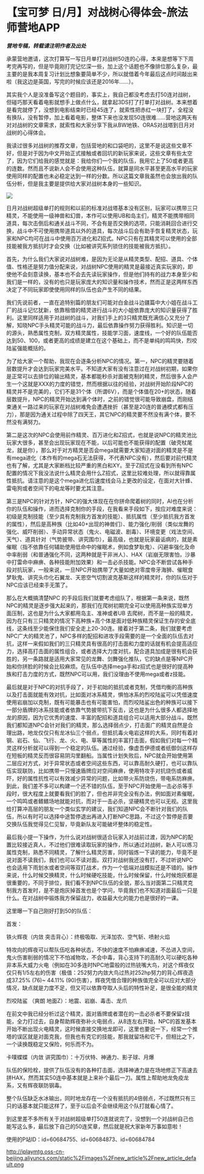 # 【宝可梦 日/月】对战树心得体会-旅法师营地APP
***营地专稿，转载请注明作者及出处***

承蒙营地邀请，这次打算写一写日月单打对战树50连的心得，本来是想等下下周考完再写的，但是毕竟刚打完记忆深一些，加上这个话题也不像排位那么复杂，最主要的是我本周复习计划比想象要简单不少，所以就借着今年最后这点时间敲出来啦（我这边是英国，写完的时候应该还是2016年……）。

其实我个人是没准备写这个题目的，事实上，我自己都没考虑去打50连对战树，但碰巧那天看着电影就想手上做点什么，就拿起3DS打了打单打对战树。本来想着是看完就停了，没想到电影结束时已经45连了，就索性把赤红一块打了，全程没有换队，没有暂停，加上看着电影，整体下来也没发现50连很难……营地这两天有对对战树的文章需求，就索性和大家分享下我从BW地铁、ORAS对战塔到日月对战树的心得体会。

我读过很多对战树的推荐文章，包括营地的和口袋吧的，这里不是说这些文章不好，但是对于因为中文开始正式接触或者回坑的新玩家来说，这些文章有些太空了，因为它们给我的感觉就是：我给你们一个我的队伍，我用它上了50或者更高的连数。然而且不说新人会不会使用这种队伍，就算是同水平甚至更高水平的玩家使用同样的配置也未必稳定达到一样的分数。所以这篇文章我虽然也会放出我的队伍分析，但是我主要是提供给大家对战树本身的一些知识。

    

![](../images/233watermarkimage_Y29tbW9uL3dhdGVybWFyay5wbmc_eC1vc3MtcHJvY2Vzcz1pbWFnZS9yZXNpemUsUF8yMwt_70g_sex_20y_155032.jpg)

日月对战树超级单打的规则和以前的标准对战塔基本没有区别，玩家可以携带三只精灵，不能使用一级神兽和幻兽，本作可以使用UB和岛主们，精灵不能携带相同道具，每次击倒后和通关战斗不同，不会有是否交换的选项，只能消耗回合进行交换，战斗中不可使用携带道具以外的道具，每次战斗后会有助手恢复精灵状态，玩家和NPC均可在战斗中使用百万进化和Z招式。NPC只有在其精灵可以使用的全部技能被我方抵抗时才会交换（比如被讲究系列锁住的技能被我方抵抗）。

首先，为什么我们大家说对战树难，是因为无论是从精灵类型、配招、道具、个体值、性格还是努力值分配来说，对战树NPC使用的精灵是最接近真实玩家的，即使他不会刻意读换，基本也不会去先读玩家操作，但是他们持有的战力本身至少和我们是一样的，没有的也只是玩家庞大的知识量和操作技术，然而正是这两样东西决定了不同玩家即使使用同样的队伍也会产生不同的结果。

我们先说前者，一直在追特别篇的朋友们可能对白金战斗边疆篇中大小姐在战斗工厂的战斗记忆犹新，依靠租借的精灵进行战斗的大小姐依靠庞大的知识量获得了胜利。这里同样适用于对战树的战斗，对我们手上的3只精灵既充满信心又充分了解，知晓NPC手头精灵可能的战斗力，最后依靠操作努力获得胜利。知识是一切的源头，熟悉属性克制，双方精灵属性，技能学习面，速度线，一个好的队伍能否达到50、100，或者更高的成绩是建立在这个基础上，而不是单纯的鸣鸣快，烈咬陆鲨强能概括的。

为了给大家一个帮助，我现在会逐条分析NPC的情况。第一，NPC的精灵要随着层数提升才会达到玩家完美水平。不知道大家有没有注意过在对战树初期，如果你是正常可以去排位的输出精灵，基本都能秒杀对面被克制的精灵，然后很多人会产生一个这就是XXX的力度的错觉，然而根据以往的经验，对战树开始阶段NPC的精灵并不是完美的，它们不是31个体（所谓6V），而是个体值在20+的状态，随着层数提升，NPC的精灵开始达到满个体时，之前的错觉很可能导致崩盘，而刚结束通关一路过来的玩家在对战树难免会遭遇挫折（甚至是20连的普通模式都有压力），那是因为通关过程中除了四天王，其它NPC的精灵要不然没有满个体，要不然没有满努力。

第二是这次的NPC会使用前作精灵、百万进化和Z招式，也就是说NPC的精灵池比玩家大很多，甚至会出现玩家现在不能，以后可能也不能获得的配置（破壳杖尾龙，就是你），那么对于对方精灵是否会mega就需要大家知道对面的精灵是不是有mega进化（本作有的mega石无法获得，不代表NPC没有），然后要对前代精灵也有了解，尤其是大家断档比较严重的黑白和XY。至于Z招式在没看到所有NPC配置的情况下我没法说什么精灵会用什么Z招式，这里比较难处理，所以就得靠属性抵抗。请注意的是这个mega进化后速度线会马上更改的设定，在面对大针蜂、雷电狗或者空间下的电龙等时要尤其注意。

第三是NPC的针对方针，NPC的强大体现在在你拼命爬着树的同时，AI也在分析你的队伍和操作，进而选择克制你的手段，在我看来手段如下，按应对难度来说：初级是克制技能（至少具有克制我方首发的技能）、抵抗属性（至少抵抗我方首发的属性），然后是高种族（比如40+出现的神兽们）、能力强化/削弱（类似龙舞的强化、威吓削弱）、手动异常状态（鬼火、电磁波、剧毒）、环境变更（戏法空间、天气）、道具针对（气势披带、讲究围巾），最高级，也就是玩家最诟病的，就是素催眠（指不依靠任何辅助使用低命中的催眠术，例如食梦耿鬼）、闪避率强化及命中率削弱（和普通强化不同，这两种就是干非洲人）、HAX（岩崩无限害怕，沙暴中打雷命中麻痹、各种技能附加效果）和一击必杀技能。NPC会不断尝试各种手段对抗玩家，一般来说，一旦NPC开始携带了大量如绝对零度帝牙海狮、催眠食梦耿鬼、讲究头巾化石翼龙、天恩空气切割波克基斯这样的精灵时，你的队伍对于NPC应该已经束手无策了。

    

那么在大概搞清楚NPC 的手段后我们就要考虑组队了，根据第一条来说，既然NPC的精灵是逐步强大起来的，那我们在爬树初期完全可以使用高种族实现单方面压制，这也是为什么大家都用岛主、准神或者UB 去爬树，而不是一般的精灵，因为在只有三只精灵的情况下高种族+高个体是面对低种族精灵保证生存的安全底线，这条线至少能保住我们安全走上20-30连。接着对于第二条，我们就要考虑NPC广大的精灵池了，NPC多样的配招和进攻手段需要的是一个全面的队伍去对抗，这样一来假如我们的三只精灵具有很高的打击面和力度的话就有机会提高适应力，选择高打击面的属性组合，或者选择大力度对抗，配合道具加成是很有机会获胜的，另一条路就是适用大家常见的龙舞、剑舞强化推队，它的缺点是等NPC开始和你拼脸的时候会比较麻烦。在队伍中选择mega手和z招式也是很好的提高种族和打击力度的方式，既然NPC可以用，我们没理由不使用mega或者z技能。

最后就是对于NPC的对抗手段了，对于初始的抵抗或者克制，凭借均衡的高种族以及打击面就能有效对抗，比如面对冰系精灵，惧怕冰系的烈咬陆鲨可以凭借速度使用岩崩加以克制，既有可能暴击也有可能害怕，而烈咬陆鲨出色的种族可以接下一部分盾牌的冰系技能或者依靠气势披带抗下反击，这也是为什么很多人都选择地龙的原因，因为它优秀的速度、丰富的配招和道具组合可以适用大部分战斗。既然我们都知道NPC会针对我们的精灵，那么选择弱点少，打击面广的精灵自然是合理出路，地龙仅仅只有龙冰仙三个弱点，但抵抗毒火电岩这样的大系，同时有着对钢、岩石、仙、飞行、龙、火、电、草等属性的丰富打击面，假如我们对每一个精灵这样分析就可以得到一个稳定的队伍。通过经验，像虚吾伊德或者纸御剑这样存在短板的精灵反而很容易阴沟里翻船。当属性计划失败后，NPC就会开始使用第二层应对方式，对于异常状态或者空间这些东西，可以靠高耐久硬打，也可以靠队伍实现联防，比如携带一只慢速盾牌应对空间麻痹，使用特攻手对抗烧伤或者威吓，好的属性抗性可以有效减少异常的问题，比如带火系防烧伤，带电系防麻痹。到此，我们差不多可以构建一个还不错的队伍，至于NPC开始使用一击必杀等手段时，很大程度上就要看我们的脸了，但也并非完全没有办法，例如面对素催眠，一个鸣鸣或者鳍鳍场地就能对抗，而对于一击必杀，坚硬精灵也可以无视。这里我给打算冲高层的朋友一个类似玄学的建议，我们知道NPC会不断针对我们的队伍，所以有时可以选择中途暂停退出再进入打断NPC思路，不过这个暂停是否要交换队伍我觉得见仁见智，毕竟新队友可能破坏整体的稳定性。

最后我小提一下操作，为什么说对战树很适合玩家入对战前过渡，因为NPC的配置比较接近真人，不过他们很难读取玩家的操作，所以通过对战树，新人可以练习属性克制，熟悉不同精灵，了解什么精灵厉害，同时锻炼一下读的能力，毕竟不是说对面不读我们，我们也可以不读对面。双打对战树我还没有打，不过听说NPC也会适用下雨划水或者空间等双打战术，作为一个低端对战模拟还是不错的。操作来说，什么时候交换精灵，什么时候硬吃技能，什么时候保留，什么时候炮灰都是很重要的，不同于排位，我们看不到NPC队伍的全貌，那么当对面第二只精灵克制我方首发时，是不是炮灰掉首发也是个学问，毕竟我们也不知道对面最后一只是什么。在对战树中锻炼我方保留战力，收益最大化的能力也是很好的一课。

    

这里曝一下自己刚好打到50的队伍：

首发：

铁火辉夜（内敛 突击背心）：终极吸取、光泽加农、空气斩、喷射火焰

特攻向的辉夜可以帮队伍吃各种状态，不快的速度不怕麻痹减速，不怂进入空间，鬼火伤害削弱的情况下不怕减物攻，不会中毒，背心支持下的高耐久可以硬吃各种非本系大威力火电（例如在30多连时NPC地雷般的过热铳嘴大鸟，对这个辉夜仅仅只有1/5左右的伤害（极值：252努力内敛大鸟过热对252hp努力的背心辉夜造成37.25% (76)~ 44.11% (90)伤害），辉夜凭借合理的种族值完全可以应对大部分情况，缺点就是力度不足，但又可以依靠夺取人头后的特性补足，是很全能的精灵

烈咬陆鲨 （爽朗 地面Z）：地震、岩崩、毒击、龙爪

在前文中我已经分析过这个精灵，面对盾牌或者潜在的一击必杀者不要保留z技能，全力打过去，自身帮助辉夜弥补火电弱点，从8连左右开始，NPC的首发基本开始不断出现火电精灵，这时候直接交换地龙即可，这里也要说一下，经常一个推塔的误区就是对面克我，但我也有克它的技能，那我就留场和它干，但相比之下，一个读换既稳定又保险，何乐而不为。

卡噗蝶蝶（内敛 讲究围巾）：十万伏特、神通力、影子球、月爆

队伍的保险栓，提供了队伍没有的各种打击面，选择神通力是在场地修正下高速去拼HAX，然而其实50连中基本就是上来补个最后一刀。属性上帮助地龙免疫龙系，又有辉夜联防钢毒。

整个队伍缺乏水冰输出，同时地龙存在一个没有抵抗的4倍弱点，不过既然只有三只的话基本就只能这样了，至于以后会不会继续用这个队打就看心情了。

到这里差不多所有关于对战树超级单打50连就说完了，没想到一个对战树自己也能写这么多，最后放下自己的50连奖章，然后就是祝大家新年万事如意啦！

使用的P站ID：id=60684755、id=60684873、id=60684784

    

http://iplaymtg.oss-cn-beijing.aliyuncs.com/static%2Fimages%2Fnew_article%2Fnew_article_default.png